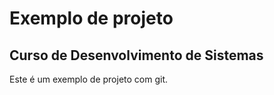 # Exemplo de projeto

## Curso de Desenvolvimento de Sistemas

Este é um exemplo de projeto com git.
